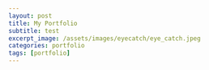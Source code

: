 ```yaml
---
layout: post
title: My Portfolio
subtitle: test
excerpt_image: /assets/images/eyecatch/eye_catch.jpeg
categories: portfolio
tags: [portfolio]
---
```


